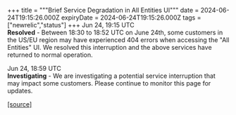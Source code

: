+++
title = """Brief Service Degradation in All Entities UI"""
date = 2024-06-24T19:15:26.000Z
expiryDate = 2024-06-24T19:15:26.000Z
tags = ["newrelic","status"]
+++
Jun 24, 19:15 UTC  
**Resolved** - Between 18:30 to 18:52 UTC on June 24th, some customers in the US/EU region may have experienced 404 errors when accessing the "All Entities" UI. We resolved this interruption and the above services have returned to normal operation.

Jun 24, 18:59 UTC  
**Investigating** - We are investigating a potential service interruption that may impact some customers. Please continue to monitor this page for updates.

[[source]](https://status.newrelic.com/incidents/j0j3kh2yn2lw)
